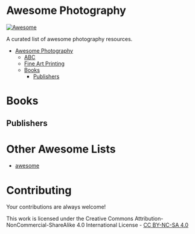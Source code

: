 # Awesome Photography

[![Awesome](https://cdn.rawgit.com/sindresorhus/awesome/d7305f38d29fed78fa85652e3a63e154dd8e8829/media/badge.svg)](https://github.com/sindresorhus/awesome)

A curated list of awesome photography resources.

- [Awesome Photography](#awesome-)
    - [ABC](#abc)
    - [Fine Art Printing](#fineart)
    - [Books](#books)
      - [Publishers](#publishers)

# Books

## Publishers

# Other Awesome Lists

* [awesome](https://github.com/sindresorhus/awesome)

# Contributing
Your contributions are always welcome!

This work is licensed under the Creative Commons Attribution-NonCommercial-ShareAlike 4.0 International License - [CC BY-NC-SA 4.0](http://creativecommons.org/licenses/by-nc-sa/4.0/legalcode)
